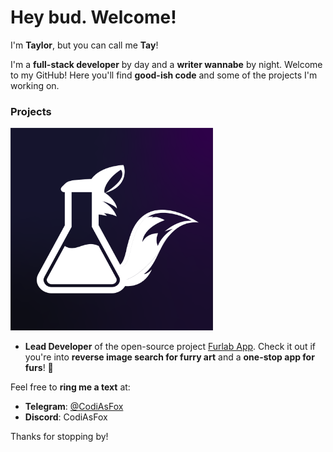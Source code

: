 # Hey bud. Welcome!

I'm **Taylor**, but you can call me **Tay**!

I'm a **full-stack developer** by day and a **writer wannabe** by night. Welcome to my GitHub! Here you'll find **good-ish code** and some of the projects I'm working on.

### Projects
<img src="assets/img/furlab.png" width="324" height="324" alt="Furlab Logo">

- **Lead Developer** of the open-source project [Furlab App](https://github.com/CodiAsFox/furlab/). Check it out if you're into **reverse image search for furry art** and a **one-stop app for furs**! 🐾

Feel free to **ring me a text** at:
- **Telegram**: [@CodiAsFox](https://t.me/CodiAsFox)
- **Discord**: CodiAsFox

Thanks for stopping by!
